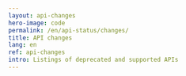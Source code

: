 ```yaml
---
layout: api-changes
hero-image: code
permalink: /en/api-status/changes/
title: API changes
lang: en
ref: api-changes
intro: Listings of deprecated and supported APIs
---
```

